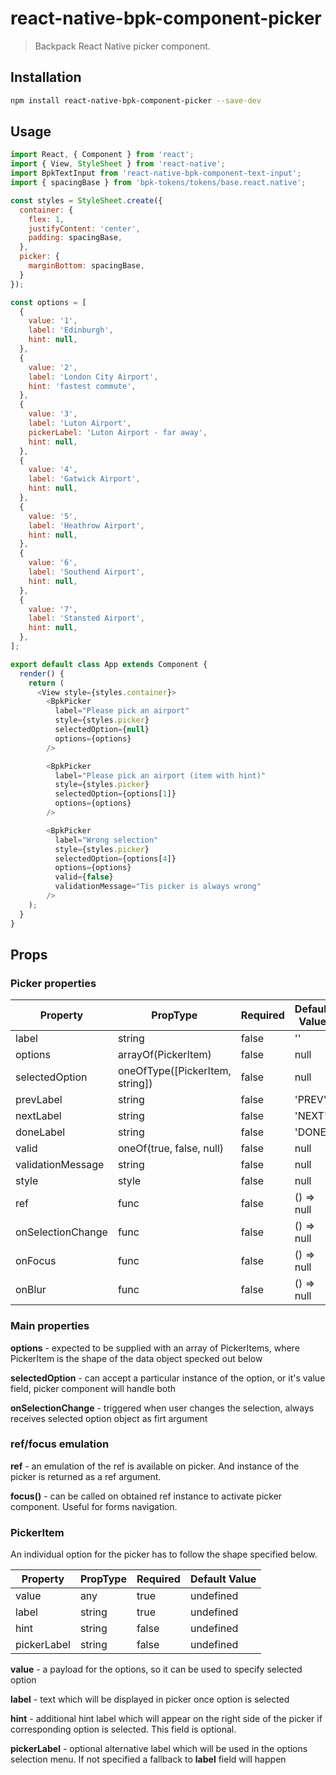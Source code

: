 # react-native-bpk-component-picker

> Backpack React Native picker component.

## Installation

```sh
npm install react-native-bpk-component-picker --save-dev
```

## Usage

```js
import React, { Component } from 'react';
import { View, StyleSheet } from 'react-native';
import BpkTextInput from 'react-native-bpk-component-text-input';
import { spacingBase } from 'bpk-tokens/tokens/base.react.native';

const styles = StyleSheet.create({
  container: {
    flex: 1,
    justifyContent: 'center',
    padding: spacingBase,
  },
  picker: {
    marginBottom: spacingBase,
  }
});

const options = [
  {
    value: '1',
    label: 'Edinburgh',
    hint: null,
  },
  {
    value: '2',
    label: 'London City Airport',
    hint: 'fastest commute',
  },
  {
    value: '3',
    label: 'Luton Airport',
    pickerLabel: 'Luton Airport - far away',
    hint: null,
  },
  {
    value: '4',
    label: 'Gatwick Airport',
    hint: null,
  },
  {
    value: '5',
    label: 'Heathrow Airport',
    hint: null,
  },
  {
    value: '6',
    label: 'Southend Airport',
    hint: null,
  },
  {
    value: '7',
    label: 'Stansted Airport',
    hint: null,
  },
];

export default class App extends Component {
  render() {
    return (
      <View style={styles.container}>
        <BpkPicker
          label="Please pick an airport"
          style={styles.picker}
          selectedOption={null}
          options={options}
        />

        <BpkPicker
          label="Please pick an airport (item with hint)"
          style={styles.picker}
          selectedOption={options[1]}
          options={options}
        />

        <BpkPicker
          label="Wrong selection"
          style={styles.picker}
          selectedOption={options[4]}
          options={options}
          valid={false}
          validationMessage="Tis picker is always wrong"
        />
    );
  }
}
```

## Props

### Picker properties

| Property                    | PropType                                                    | Required | Default Value |
| --------------------------- | ----------------------------------------------------------- | -------- | ------------- |
| label                       | string                                                      | false    | ''            |
| options                     | arrayOf(PickerItem)                                         | false    | null          |
| selectedOption              | oneOfType([PickerItem, string])                             | false    | null          |
| prevLabel                   | string                                                      | false    | 'PREV'        |
| nextLabel                   | string                                                      | false    | 'NEXT'        |
| doneLabel                   | string                                                      | false    | 'DONE'        |
| valid                       | oneOf(true, false, null)                                    | false    | null          |
| validationMessage           | string                                                      | false    | null          |
| style                       | style                                                       | false    | null          |
| ref                         | func                                                        | false    | () => null    |
| onSelectionChange           | func                                                        | false    | () => null    |
| onFocus                     | func                                                        | false    | () => null    |
| onBlur                      | func                                                        | false    | () => null    |


### Main properties

**options** - expected to be supplied with an array of PickerItems, where PickerItem is the shape of the data object specked out below

**selectedOption** - can accept a particular instance of the option, or it's value field, picker component will handle both

**onSelectionChange** - triggered when user changes the selection, always receives selected option object as firt argument

### ref/focus emulation

**ref** - an emulation of the ref is available on picker. And instance of the picker is returned as a ref argument.

**focus()** - can be called on obtained ref instance to activate picker component. Useful for forms navigation.




### PickerItem

An individual option for the picker has to follow the shape specified below.

| Property                    | PropType                                                    | Required | Default Value |
| --------------------------- | ----------------------------------------------------------- | -------- | ------------- |
| value                       | any                                                         | true     | undefined     |
| label                       | string                                                      | true     | undefined     |
| hint                        | string                                                      | false    | undefined     |
| pickerLabel                 | string                                                      | false    | undefined    |


**value** - a payload for the options, so it can be used to specify selected option

**label** - text which will be displayed in picker once option is selected

**hint** - additional hint label which will appear on the right side of the picker if corresponding option is selected. This field is optional.

**pickerLabel** - optional alternative label which will be used in the options selection menu. If not specified a fallback to **label** field will happen
